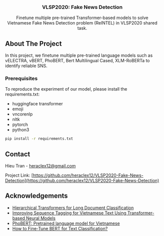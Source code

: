 
<!--
*** Thanks for checking out this README Template. If you have a suggestion that would
*** make this better, please fork the repo and create a pull request or simply open
*** an issue with the tag "enhancement".
*** Thanks again! Now go create something AMAZING! :D
-->





<!-- PROJECT SHIELDS -->
<!--
*** I'm using markdown "reference style" links for readability.
*** Reference links are enclosed in brackets [ ] instead of parentheses ( ).
*** See the bottom of this document for the declaration of the reference variables
*** for contributors-url, forks-url, etc. This is an optional, concise syntax you may use.
*** https://www.markdownguide.org/basic-syntax/#reference-style-links
-->
<!-- PROJECT LOGO -->
<br />
<p align="center">
  <a href="https://github.com/heraclex12/VLSP2020-Fake-News-Detection">
  </a>

  <h3 align="center">VLSP2020: Fake News Detection</h3>

  <p align="center">
    Finetune multiple pre-trained Transformer-based models to solve Vietnamese Fake News Detection problem (ReINTEL) in VLSP2020 shared task.
    <br />
  </p>
</p>



<!-- ABOUT THE PROJECT -->
## About The Project
In this project, we finetune multiple pre-trained language models such as vELECTRA, vBERT, PhoBERT, Bert Multilingual Cased, XLM-RoBERTa to identify reliable SNS.


### Prerequisites

To reproduce the experiment of our model, please install the requirements.txt:
* huggingface transformer
* emoji
* vncorenlp
* nltk
* pytorch
* python3
```sh
pip install -r requirements.txt
```

<!-- CONTACT -->
## Contact

Hieu Tran - heraclex12@gmail.com

Project Link: [https://github.com/heraclex12/VLSP2020-Fake-News-Detection](https://github.com/heraclex12/VLSP2020-Fake-News-Detection)



<!-- ACKNOWLEDGEMENTS -->
## Acknowledgements
* [Hierarchical Transformers for Long Document Classification](https://arxiv.org/abs/1910.10781)
* [Improving Sequence Tagging for Vietnamese Text Using Transformer-based Neural Models](https://arxiv.org/abs/2006.15994)
* [PhoBERT: Pretrained language model for Vietnamese](https://github.com/VinAIResearch/PhoBERT)
* [How to Fine-Tune BERT for Text Classification?](https://arxiv.org/pdf/1905.05583.pdf)
